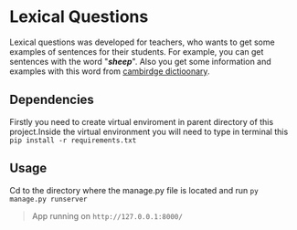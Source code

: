 # Lexical Questions
Lexical questions was developed for teachers, who wants to get some examples of sentences for their students. For example, you can get sentences with the word "***sheep***". Also you get some information and examples with this word from [cambirdge dictioonary](https://dictionary.cambridge.org/dictionary/english-russian/sheep).
## Dependencies
Firstly you need to create virtual enviroment in parent directory of this project.Inside the virtual environment you will need to type in terminal this `pip install -r requirements.txt`
## Usage
Cd to the directory where the manage.py file is located and run ```py manage.py runserver```



> App running on ```http://127.0.0.1:8000/```
